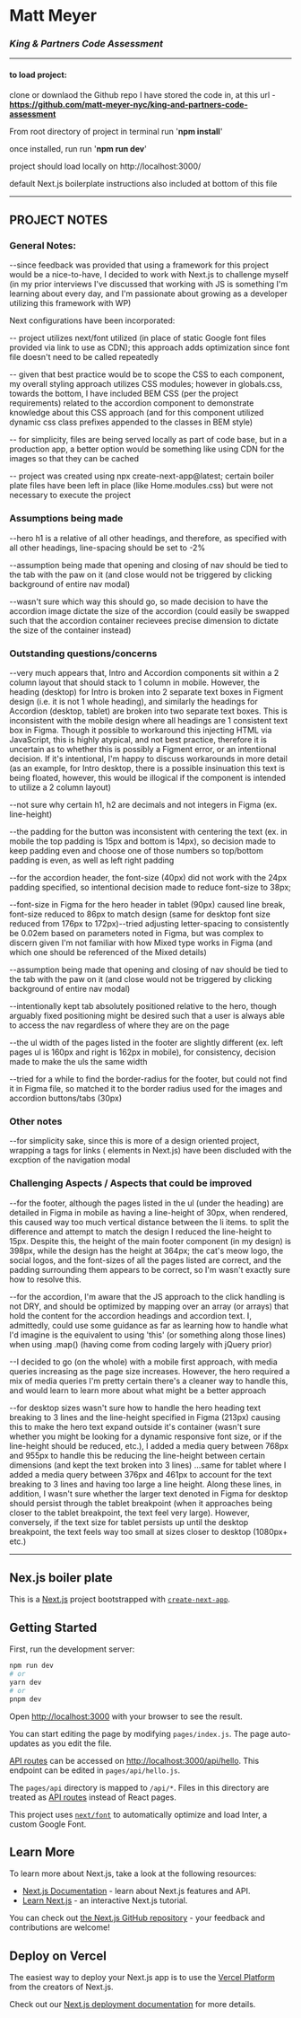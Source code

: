 # Matt Meyer

### _King & Partners Code Assessment_

---

#### to load project:

clone or downlaod the Github repo I have stored the code in, at this url - **https://github.com/matt-meyer-nyc/king-and-partners-code-assessment**

From root directory of project in terminal
run '**npm install**'

once installed, run
run '**npm run dev**'

project should load locally on
http://localhost:3000/

default Next.js boilerplate instructions also included at bottom of this file

---

## PROJECT NOTES

### General Notes:

--since feedback was provided that using a framework for this project would be a nice-to-have, I decided to work with Next.js to challenge myself (in my prior interviews I've discussed that working with JS is something I'm learning about every day, and I'm passionate about growing as a developer utilizing this framework with WP)

Next configurations have been incorporated:

-- project utilizes next/font utilized (in place of static Google font files provided via link to use as CDN); this approach adds optimization since font file doesn't need to be called repeatedly

-- given that best practice would be to scope the CSS to each component, my overall styling approach utilizes CSS modules; however in globals.css, towards the bottom, I have included BEM CSS (per the project requirements) related to the accordion component to demonstrate knowledge about this CSS approach (and for this component utilized dynamic css class prefixes appended to the classes in BEM style)

-- for simplicity, files are being served locally as part of code base, but in a production app, a better option would be something like using CDN for the images so that they can be cached

-- project was created using npx create-next-app@latest; certain boiler plate files have been left in place (like Home.modules.css) but were not necessary to execute the project


### Assumptions being made

--hero h1 is a relative of all other headings, and therefore, as specified with all other headings, line-spacing should be set to -2%

--assumption being made that opening and closing of nav should be tied to the tab with the paw on it (and close would not be triggered by clicking background of entire nav modal)

--wasn't sure which way this should go, so made decision to have the accordion image dictate the size of the accordion (could easily be swapped such that the accordion container recievees precise dimension to dictate the size of the container instead)

### Outstanding questions/concerns

--very much appears that, Intro and Accordion components sit within a 2 column layout that should stack to 1 column in mobile. However, the heading (desktop) for Intro is broken into 2 separate text boxes in Figment design (i.e. it is not 1 whole heading), and similarly the headings for Accordion (desktop, tablet) are broken into two separate text boxes. This is inconsistent with the mobile design where all headings are 1 consistent text box in Figma. Though it possible to workaround this injecting HTML via JavaScript, this is highly atypical, and not best practice, therefore it is uncertain as to whether this is possibly a Figment error, or an intentional decision. If it's intentional, I'm happy to discuss workarounds in more detail (as an example, for Intro desktop, there is a possible insinuation this text is being floated, however, this would be illogical if the component is intended to utilize a 2 column layout)

--not sure why certain h1, h2 are decimals and not integers in Figma (ex. line-height)

--the padding for the button was inconsistent with centering the text (ex. in mobile the top padding is 15px and bottom is 14px), so decision made to keep padding even and choose one of those numbers so top/bottom padding is even, as well as left right padding

--for the accordion header, the font-size (40px) did not work with the 24px padding specified, so intentional decision made to reduce font-size to 38px;

--font-size in Figma for the hero header in tablet (90px) caused line break, font-size reduced to 86px to match design (same for desktop font size reduced from 176px to 172px)--tried adjusting letter-spacing to consistently be 0.02em based on parameters noted in Figma, but was complex to discern given I'm not familiar with how Mixed type works in Figma (and which one should be referenced of the Mixed details)

--assumption being made that opening and closing of nav should be tied to the tab with the paw on it (and close would not be triggered by clicking background of entire nav modal)

--intentionally kept tab absolutely positioned relative to the hero, though arguably fixed positioning might be desired such that a user is always able to access the nav regardless of where they are on the page

--the ul width of the pages listed in the footer are slightly different (ex. left pages ul is 160px and right is 162px in mobile), for consistency, decision made to make the uls the same width

--tried for a while to find the border-radius for the footer, but could not find it in Figma file, so matched it to the border radius used for the images and accordion buttons/tabs (30px)

### Other notes

--for simplicity sake, since this is more of a design oriented project, wrapping a tags for links (<Link> elements in Next.js) have been discluded with the excption of the navigation modal

### Challenging Aspects / Aspects that could be improved

--for the footer, although the pages listed in the ul (under the heading) are detailed in Figma in mobile as having a line-height of 30px, when rendered, this caused way too much vertical distance between the li items. to split the difference and attempt to match the design I reduced the line-height to 15px. Despite this, the height of the main footer component (in my design) is 398px, while the design has the height at 364px; the cat's meow logo, the social logos, and the font-sizes of all the pages listed are correct, and the padding surrounding them appears to be correct, so I'm wasn't exactly sure how to resolve this.
  
--for the accordion, I'm aware that the JS approach to the click handling is not DRY, and should be optimized by mapping over an array (or arrays) that hold the content for the accordion headings and accordion text. I, admittedly, could use some guidance as far as learning how to handle what I'd imagine is the equivalent to using 'this' (or something along those lines) when using .map() (having come from coding largely with jQuery prior)
  
--I decided to go (on the whole) with a mobile first approach, with media queries increasing as the page size increases. However, the hero required a mix of media queries I'm pretty certain there's a cleaner way to handle this, and would learn to learn more about what might be a better approach
  
--for desktop sizes wasn't sure how to handle the hero heading text breaking to 3 lines and the line-height specified in Figma (213px) causing this to make the hero text expand outside it's container (wasn't sure whether you might be looking for a dynamic responsive font size, or if the line-height should be reduced, etc.), I added a media query between 768px and 955px to handle this be reducing the line-height between certain dimensions (and kept the text broken into 3 lines) ...same for tablet where I added a media query between 376px and 461px to account for the text breaking to 3 lines and having too large a line height. Along these lines, in addition, I wasn't sure whether the larger text denoted in Figma for desktop should persist through the tablet breakpoint (when it approaches being closer to the tablet breakpoint, the text feel very large). However, conversely, if the text size for tablet persists up until the desktop breakpoint, the text feels way too small at sizes closer to desktop (1080px+ etc.)
  
 ---

## Nex.js boiler plate

This is a [Next.js](https://nextjs.org/) project bootstrapped with [`create-next-app`](https://github.com/vercel/next.js/tree/canary/packages/create-next-app).

## Getting Started

First, run the development server:

```bash
npm run dev
# or
yarn dev
# or
pnpm dev
```

Open [http://localhost:3000](http://localhost:3000) with your browser to see the result.

You can start editing the page by modifying `pages/index.js`. The page auto-updates as you edit the file.

[API routes](https://nextjs.org/docs/api-routes/introduction) can be accessed on [http://localhost:3000/api/hello](http://localhost:3000/api/hello). This endpoint can be edited in `pages/api/hello.js`.

The `pages/api` directory is mapped to `/api/*`. Files in this directory are treated as [API routes](https://nextjs.org/docs/api-routes/introduction) instead of React pages.

This project uses [`next/font`](https://nextjs.org/docs/basic-features/font-optimization) to automatically optimize and load Inter, a custom Google Font.

## Learn More

To learn more about Next.js, take a look at the following resources:

- [Next.js Documentation](https://nextjs.org/docs) - learn about Next.js features and API.
- [Learn Next.js](https://nextjs.org/learn) - an interactive Next.js tutorial.

You can check out [the Next.js GitHub repository](https://github.com/vercel/next.js/) - your feedback and contributions are welcome!

## Deploy on Vercel

The easiest way to deploy your Next.js app is to use the [Vercel Platform](https://vercel.com/new?utm_medium=default-template&filter=next.js&utm_source=create-next-app&utm_campaign=create-next-app-readme) from the creators of Next.js.

Check out our [Next.js deployment documentation](https://nextjs.org/docs/deployment) for more details.
